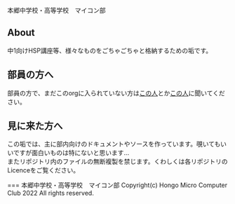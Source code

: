 本郷中学校・高等学校　マイコン部
## About
中1向けHSP講座等、様々なものをごちゃごちゃと格納するための垢です。
## 部員の方へ
部員の方で、まだこのorgに入られていない方は[この人](https://github.com/UHAsikakutou)とか[この人](https://github.com/ctes091x)に聞いてください。
## 見に来た方へ
この垢では、主に部内向けのドキュメントやソースを作っています。覗いてもいいですが面白いものは特にないと思います...  
またリポジトリ内のファイルの無断複製を禁じます。くわしくは各リポジトリのLicenceをご覧ください。

===
本郷中学校・高等学校　マイコン部
Copyright(c) Hongo Micro Computer Club 2022 All rights reserved.
